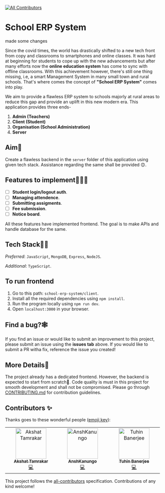 
<!-- ALL-CONTRIBUTORS-BADGE:START - Do not remove or modify this section -->
[![All Contributors](https://img.shields.io/badge/all_contributors-2-orange.svg?style=flat-square)](#contributors-)
<!-- ALL-CONTRIBUTORS-BADGE:END -->
# School ERP System

made some changes

Since the covid times, the world has drastically shifted to a new tech front from copy and classrooms to smartphones and online classes. It was hard at beginning for students to cope up with the new advancements but after many efforts now the **online education system** has come to sync with offline classrooms. With this achievement however, there's still one thing missing, i.e, a smart Management System in many small town and rural schools. That's where comes the concept of **"School ERP System"** comes into play.

We aim to provide a flawless ERP system to schools majorly at rural areas to reduce this gap and provide an uplift in this new modern era. 
This application provides three ends-
1. **Admin (Teachers)**
2. **Client (Student)**
3. **Organisation (School Administration)**
4. **Server**


## Aim🎯

Create a flawless backend in the `server` folder of this application using given tech stack. Assistance regarding the same shall be provided 😊.

## **Features** to implement🚀🚀🚀

- [ ] **Student login/logout auth**.
- [ ] **Managing attendence**.
- [ ] **Submitting assigments**.
- [ ] **Fee submission**. 
- [ ] **Notice board**. 

All these features have implemented frontend. The goal is to make APIs and handle database for the same.

## Tech Stack👩‍💻

_Preferred_: `JavaScript`, `MongoDB`, `Express`, `NodeJS`.

_Additional_: `TypeScript`.

## To run frontend

1. Go to this path: `school-erp-system/client`.
2. Install all the required dependencies using `npm install`.
3. Run the program locally using `npm run dev`.
4. Open `localhost:3000` in your browser.

## Find a bug?🕸

If you find an issue or would like to submit an improvement to this project, please submit an issue using the **issues tab** above. If you would like to submit a PR witha fix, reference the issue you created!

## More Details📑

The project already has a dedicated frontend. However, the backend is expected to start from scratch💪.
Code quality is must in this project for smooth development and shall not be compromised.
Please go through [CONTRIBUTING.md](https://github.com/Gaurav-Verma07/school-erp-system/blob/main/CONTRIBUTING.md) for contribution guidelines.
 

## Contributors ✨

Thanks goes to these wonderful people ([emoji key](https://allcontributors.org/docs/en/emoji-key)):

<!-- ALL-CONTRIBUTORS-LIST:START - Do not remove or modify this section -->
<!-- prettier-ignore-start -->
<!-- markdownlint-disable -->
<table>
  <tbody>
    <tr>
      <td align="center" valign="top" width="14.28%"><a href="https://linktr.ee/akshattamrakar"><img src="https://avatars.githubusercontent.com/u/47246016?v=4?s=100" width="100px;" alt="Akshat Tamrakar"/><br /><sub><b>Akshat Tamrakar</b></sub></a><br /><a href="https://github.com/Gaurav Verma/School ERP System/commits?author=Akshat103" title="Code">💻</a></td>
      <td align="center" valign="top" width="14.28%"><a href="https://github.com/Anshkanungo"><img src="https://avatars.githubusercontent.com/u/56950431?v=4?s=100" width="100px;" alt="AnshKanungo"/><br /><sub><b>AnshKanungo</b></sub></a><br /><a href="https://github.com/Gaurav Verma/School ERP System/commits?author=Anshkanungo" title="Code">💻</a></td>
      <td align="center" valign="top" width="14.28%"><a href="https://github.com/TuhinBanerjee31"><img src="https://avatars.githubusercontent.com/u/76838565?v=4?s=100" width="100px;" alt="Tuhin Banerjee"/><br /><sub><b>Tuhin Banerjee</b></sub></a><br /><a href="https://github.com/Gaurav Verma/School ERP System/commits?author=TuhinBanerjee31" title="Code">💻</a></td>
    </tr>
  </tbody>
</table>

<!-- markdownlint-restore -->
<!-- prettier-ignore-end -->

<!-- ALL-CONTRIBUTORS-LIST:END -->

This project follows the [all-contributors](https://github.com/all-contributors/all-contributors) specification. Contributions of any kind welcome!